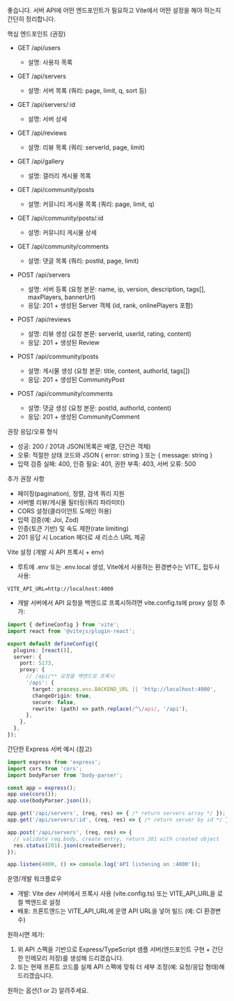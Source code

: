 좋습니다. 서버 API에 어떤 엔드포인트가 필요하고 Vite에서 어떤 설정을 해야 하는지 간단히 정리합니다.

핵심 엔드포인트 (권장)
- GET /api/users
  - 설명: 사용자 목록
- GET /api/servers
  - 설명: 서버 목록 (쿼리: page, limit, q, sort 등)
- GET /api/servers/:id
  - 설명: 서버 상세
- GET /api/reviews
  - 설명: 리뷰 목록 (쿼리: serverId, page, limit)
- GET /api/gallery
  - 설명: 갤러리 게시물 목록
- GET /api/community/posts
  - 설명: 커뮤니티 게시물 목록 (쿼리: page, limit, q)
- GET /api/community/posts/:id
  - 설명: 커뮤니티 게시물 상세
- GET /api/community/comments
  - 설명: 댓글 목록 (쿼리: postId, page, limit)

- POST /api/servers
  - 설명: 서버 등록 (요청 본문: name, ip, version, description, tags[], maxPlayers, bannerUrl)
  - 응답: 201 + 생성된 Server 객체 (id, rank, onlinePlayers 포함)
- POST /api/reviews
  - 설명: 리뷰 생성 (요청 본문: serverId, userId, rating, content)
  - 응답: 201 + 생성된 Review
- POST /api/community/posts
  - 설명: 게시물 생성 (요청 본문: title, content, authorId, tags[])
  - 응답: 201 + 생성된 CommunityPost
- POST /api/community/comments
  - 설명: 댓글 생성 (요청 본문: postId, authorId, content)
  - 응답: 201 + 생성된 CommunityComment

권장 응답/오류 형식
- 성공: 200 / 201과 JSON(목록은 배열, 단건은 객체)
- 오류: 적절한 상태 코드와 JSON { error: string } 또는 { message: string }
- 입력 검증 실패: 400, 인증 필요: 401, 권한 부족: 403, 서버 오류: 500

추가 권장 사항
- 페이징(pagination), 정렬, 검색 쿼리 지원
- 서버별 리뷰/게시물 필터링(쿼리 파라미터)
- CORS 설정(클라이언트 도메인 허용)
- 입력 검증(예: Joi, Zod)
- 인증(토큰 기반) 및 속도 제한(rate limiting)
- 201 응답 시 Location 헤더로 새 리소스 URL 제공

Vite 설정 (개발 시 API 프록시 + env)
- 루트에 .env 또는 .env.local 생성, Vite에서 사용하는 환경변수는 VITE_ 접두사 사용:

```env
VITE_API_URL=http://localhost:4000
```

- 개발 서버에서 API 요청을 백엔드로 프록시하려면 vite.config.ts에 proxy 설정 추가:

```typescript
import { defineConfig } from 'vite';
import react from '@vitejs/plugin-react';

export default defineConfig({
  plugins: [react()],
  server: {
    port: 5173,
    proxy: {
      // /api/** 요청을 백엔드로 프록시
      '/api': {
        target: process.env.BACKEND_URL || 'http://localhost:4000',
        changeOrigin: true,
        secure: false,
        rewrite: (path) => path.replace(/^\/api/, '/api'),
      },
    },
  },
});
```

간단한 Express 서버 예시 (참고)
```typescript
import express from 'express';
import cors from 'cors';
import bodyParser from 'body-parser';

const app = express();
app.use(cors());
app.use(bodyParser.json());

app.get('/api/servers', (req, res) => { /* return servers array */ });
app.get('/api/servers/:id', (req, res) => { /* return server by id */ });

app.post('/api/servers', (req, res) => {
  // validate req.body, create entry, return 201 with created object
  res.status(201).json(createdServer);
});

app.listen(4000, () => console.log('API listening on :4000'));
```

운영/개발 워크플로우
- 개발: Vite dev 서버에서 프록시 사용 (vite.config.ts) 또는 VITE_API_URL을 로컬 백엔드로 설정
- 배포: 프론트엔드는 VITE_API_URL에 운영 API URL을 넣어 빌드 (예: CI 환경변수)

원하시면 제가:
1) 위 API 스펙을 기반으로 Express/TypeScript 샘플 서버(엔드포인트 구현 + 간단한 인메모리 저장)를 생성해 드리겠습니다.  
2) 또는 현재 프론트 코드를 실제 API 스펙에 맞춰 더 세부 조정(예: 요청/응답 형태)해 드리겠습니다.

원하는 옵션(1 or 2) 알려주세요.
